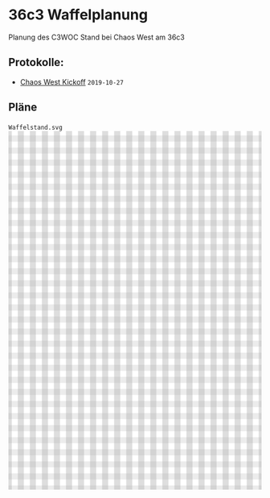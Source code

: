  36c3 Waffelplanung
==========================
Planung des C3WOC Stand bei Chaos West am 36c3

 Protokolle:
--------------
 + [Chaos West Kickoff](https://md.hasi.it/7HKVKnMbQICGNpvuZv4sYA?view#Was-brauchen-diese-%E2%80%9CWaffeln%E2%80%9D) ``2019-10-27``

 Pläne
------
``Waffelstand.svg``
![Waffelstand @ 36c3](Waffelstand.svg "Waffelstand.svg")
